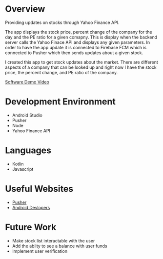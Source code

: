 # Overview

Providing updates on stocks through Yahoo Finance API. 

The app displays the stock price, percent change of the company for the day and the PE ratio for a given comapny. This is display when the backend server calls the Yahoo Finace API and displays any given parameters. In order to have the app update it is connected to Firebase FCM which is connected to Pusher which then sends updates about a given stock.

I created this app to get stock updates about the market. There are different aspects of a company that can be looked up and right now I have the stock price, the percent change, and PE ratio of the company. 

[Software Demo Video](https://youtu.be/fTm4JeenuL8)

# Development Environment

* Android Studio 
* Pusher
* Node
* Yahoo Finance API

# Languages

* Kotlin
* Javascript

# Useful Websites

* [Pusher](https://pusher.com/)
* [Android Devlopers](https://developer.android.com/kotlin/learn)

# Future Work

* Make stock list interactable with the user
* Add the abilty to see a balance with user funds
* Implement user verification